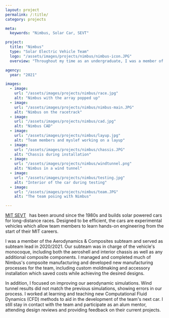 ```yaml
---
layout: project
permalink: /:title/
category: projects

meta:
  keywords: "Nimbus, Solar Car, SEVT"

project:
  title: "Nimbus"
  type: "Solar Electric Vehicle Team"
  logo: "/assets/images/projects/nimbus/nimbus-icon.JPG"
  overview: "Throughout my time as an undergraduate, I was a member of the MIT Solar Electric Vehicle Team (SEVT) and participated in the design and manufacturing of Nimbus, our car which won the 2021 and 2022 American Solar Challenge"

agency:
  year: "2021"

images:
  - image:
    url: "/assets/images/projects/nimbus/race.jpg"
    alt: "Nimbus with the array popped up"
  - image:
    url: "/assets/images/projects/nimbus/nimbus-main.JPG"
    alt: "Nimbus on the racetrack"
  - image:
    url: "/assets/images/projects/nimbus/cad.jpg"
    alt: "Nimbus CAD"
  - image:
    url: "/assets/images/projects/nimbus/layup.jpg"
    alt: "Team members and myslef working on a layup"
  - image:
    url: "/assets/images/projects/nimbus/chassis.JPG"
    alt: "Chassis during installation"
  - image:
    url: "/assets/images/projects/nimbus/windtunnel.png"
    alt: "Nimbus in a wind tunnel"
  - image:
    url: "/assets/images/projects/nimbus/testing.jpg"
    alt: "Interior of the car during testing"
  - image:
    url: "/assets/images/projects/nimbus/team.JPG"
    alt: "The team posing with Nimbus"

---
```

<p> <a class="underline" href="https://www.mitsolar.com/" target="_blank"> MIT SEVT</a> &thinsp; has been around since the 1980s and builds solar powered cars for long-distance races. Designed to be efficient, the cars are experimental vehicles which allow team members to learn hands-on engineering from the start of their MIT careers. </p>

<p> I was a member of the Aerodynamics & Composites subteam and served as subteam lead in 2020/2021. Our subteam was in charge of the vehicle's monocoque, including both the aeroshell and interior chassis as well as any additional composite components. I managed and completed much of Nimbus's compsoite manufacturing and developed new manufacturing processes for the team, including custom moldmaking and accessory installation which saved costs while achieving the desired designs. </p>

<p> In addition, I focused on improving our aerodynamic simulations. Wind tunnel results did not match the previous simulations, showing errors in our process. I worked at learning and teaching new Computational Fluid Dynamics (CFD) methods to aid in the development of the team's next car. I still stay in contact with the team and participate as an alum mentor, attending design reviews and providing feedback on their current projects. </p>